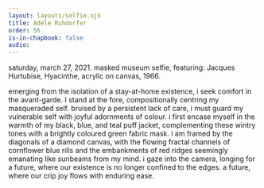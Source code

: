 ```yaml
---
layout: layouts/selfie.njk
title: Adele Ruhdorfer
order: 56
is-in-chapbook: false
audio:
---
```


saturday, march 27, 2021.
masked museum selfie, featuring: Jacques Hurtubise, Hyacinthe, acrylic on canvas, 1966.

emerging from the isolation of a stay-at-home existence, i seek comfort in the avant-garde. I stand at the fore, compositionally centring my masqueraded self. bruised by a persistent lack of care, i must guard my vulnerable self with joyful adornments of colour. i first encase myself in the warmth of my black, blue, and teal puff jacket, complementing these wintry tones with a brightly coloured green fabric mask. i am framed by the diagonals of a diamond canvas, with the flowing fractal channels of cornflower blue rills and the embankments of red ridges seemingly emanating like sunbeams from my mind. i gaze into the camera, longing for a future, where our
existence is no longer confined to the edges. a future, where our crip joy flows with enduring ease.
